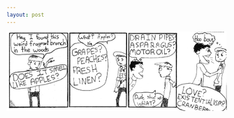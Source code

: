 ```yaml
---
layout: post
---
```


![strip](/images/posts/15.png "This one is taken pretty directly from my own life.  Turns out this is all one big autobiography!")
